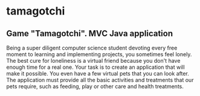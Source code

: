 # tamagotchi
## Game "Tamagotchi". MVC Java application

Being a super diligent computer science student devoting every free moment to learning and implementing projects, you sometimes feel lonely. The best cure for loneliness is a virtual friend because you don't have enough time for a real one. Your task is to create an application that will make it possible.
You even have a few virtual pets that you can look after. The application must provide all the basic activities and treatments that our pets require, such as feeding, play or other care and health treatments.
